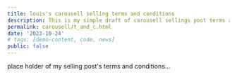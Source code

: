 ```yaml
---
title: louis's carousell selling terms and conditions
description: This is my simple draft of carousell sellings post terms and conditions.
permalink: carousell/t_and_c.html
date: '2023-10-24'
# tags: [demo-content, code, news]
public: false
---
```


place holder of my selling post's terms and conditions...